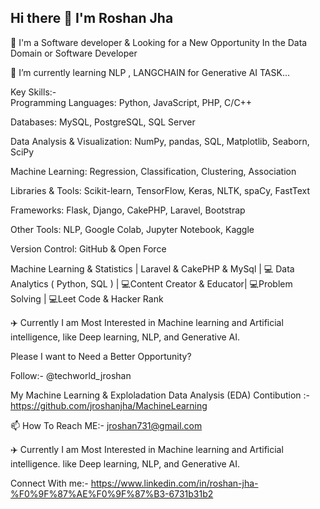 ## Hi there 👋 I'm Roshan Jha

🔭 I'm a Software developer & Looking for a New Opportunity In the Data Domain or Software Developer

🌱 I’m currently learning NLP , LANGCHAIN for Generative AI TASK...

 Key Skills:- <br>
 Programming Languages: Python, JavaScript, PHP, C/C++  <br>
 
 Databases: MySQL, PostgreSQL, SQL Server <br>
 
 Data Analysis & Visualization: NumPy, pandas, SQL, Matplotlib, Seaborn, SciPy <br>
 
 Machine Learning: Regression, Classification, Clustering, Association <br>
 
 Libraries & Tools: Scikit-learn, TensorFlow, Keras, NLTK, spaCy, FastText <br>
 
 Frameworks: Flask, Django, CakePHP, Laravel, Bootstrap  <br>
 
 Other Tools: NLP, Google Colab, Jupyter Notebook, Kaggle <br>
 
 Version Control: GitHub & Open Force

Machine Learning & Statistics | Laravel & CakePHP & MySql  | 💻 Data Analytics ( Python, SQL ) | 💻Content Creator & Educator| 💻Problem Solving | 💻Leet Code & Hacker Rank

✈️ Currently I am Most Interested in Machine learning and Artificial intelligence, like Deep learning, NLP, and Generative AI. 

Please I want to Need a Better Opportunity? </h3>
                                                                                                          
 Follow:- @techworld_jroshan

 My Machine Learning & Exploladation Data Analysis (EDA) Contibution :- https://github.com/jroshanjha/MachineLearning
 
 📫 How To Reach ME:- jroshan731@gmail.com 

 ✈️ Currently I am Most Interested in Machine learning and Artificial intelligence. like Deep learning, NLP, and Generative AI. 

 Connect With me:- https://www.linkedin.com/in/roshan-jha-%F0%9F%87%AE%F0%9F%87%B3-6731b31b2

<!--
**jroshanjha/jroshanjha** is a ✨ _special_ ✨ repository because its `README.md` (this file) appears on your GitHub profile.

Here are some ideas to get you started:

- 🔭 I’m currently working on ...
- 🌱 I’m currently learning ...
- 👯 I’m looking to collaborate on ...
- 🤔 I’m looking for help with ...
- 💬 Ask me about ...
- 📫 How to reach me: ...
- 😄 Pronouns: ...
- ⚡ Fun fact: ...
-->
